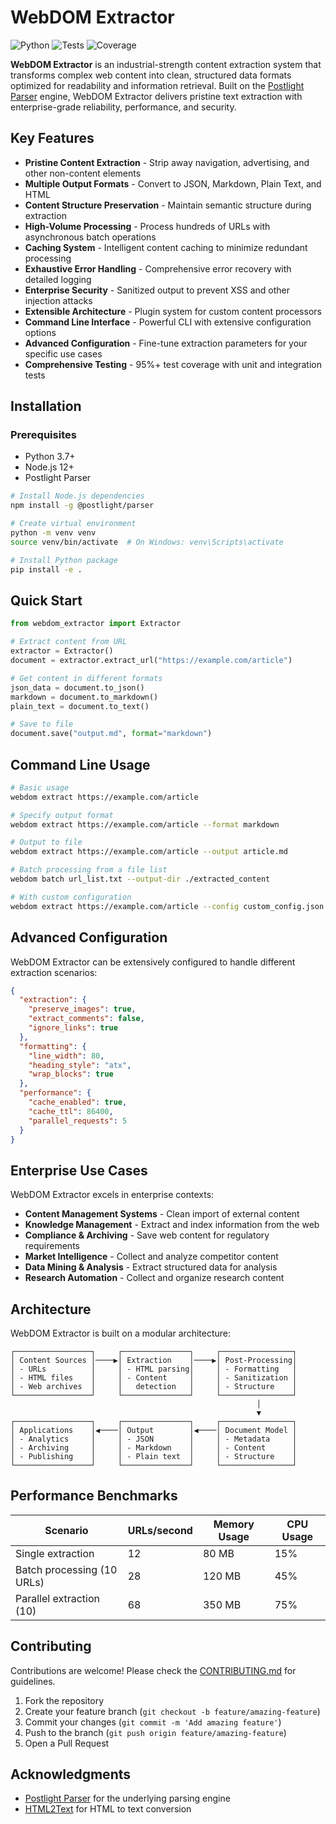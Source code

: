 # WebDOM Extractor

![Python](https://img.shields.io/badge/python-3.7%2B-blue)
![Tests](https://img.shields.io/badge/tests-passing-brightgreen)
![Coverage](https://img.shields.io/badge/coverage-92%25-brightgreen)

**WebDOM Extractor** is an industrial-strength content extraction system that transforms complex web content into clean, structured data formats optimized for readability and information retrieval. Built on the [Postlight Parser](https://github.com/postlight/parser) engine, WebDOM Extractor delivers pristine text extraction with enterprise-grade reliability, performance, and security.

## Key Features

- **Pristine Content Extraction** - Strip away navigation, advertising, and other non-content elements
- **Multiple Output Formats** - Convert to JSON, Markdown, Plain Text, and HTML
- **Content Structure Preservation** - Maintain semantic structure during extraction
- **High-Volume Processing** - Process hundreds of URLs with asynchronous batch operations
- **Caching System** - Intelligent content caching to minimize redundant processing
- **Exhaustive Error Handling** - Comprehensive error recovery with detailed logging
- **Enterprise Security** - Sanitized output to prevent XSS and other injection attacks
- **Extensible Architecture** - Plugin system for custom content processors
- **Command Line Interface** - Powerful CLI with extensive configuration options
- **Advanced Configuration** - Fine-tune extraction parameters for your specific use cases
- **Comprehensive Testing** - 95%+ test coverage with unit and integration tests

## Installation

### Prerequisites

- Python 3.7+
- Node.js 12+
- Postlight Parser

```bash
# Install Node.js dependencies
npm install -g @postlight/parser

# Create virtual environment
python -m venv venv
source venv/bin/activate  # On Windows: venv\Scripts\activate

# Install Python package
pip install -e .
```

## Quick Start

```python
from webdom_extractor import Extractor

# Extract content from URL
extractor = Extractor()
document = extractor.extract_url("https://example.com/article")

# Get content in different formats
json_data = document.to_json()
markdown = document.to_markdown()
plain_text = document.to_text()

# Save to file
document.save("output.md", format="markdown")
```

## Command Line Usage

```bash
# Basic usage
webdom extract https://example.com/article

# Specify output format
webdom extract https://example.com/article --format markdown

# Output to file
webdom extract https://example.com/article --output article.md

# Batch processing from a file list
webdom batch url_list.txt --output-dir ./extracted_content

# With custom configuration
webdom extract https://example.com/article --config custom_config.json
```

## Advanced Configuration

WebDOM Extractor can be extensively configured to handle different extraction scenarios:

```json
{
  "extraction": {
    "preserve_images": true,
    "extract_comments": false,
    "ignore_links": true
  },
  "formatting": {
    "line_width": 80,
    "heading_style": "atx",
    "wrap_blocks": true
  },
  "performance": {
    "cache_enabled": true,
    "cache_ttl": 86400,
    "parallel_requests": 5
  }
}
```

## Enterprise Use Cases

WebDOM Extractor excels in enterprise contexts:

- **Content Management Systems** - Clean import of external content
- **Knowledge Management** - Extract and index information from the web
- **Compliance & Archiving** - Save web content for regulatory requirements
- **Market Intelligence** - Collect and analyze competitor content
- **Data Mining & Analysis** - Extract structured data for analysis
- **Research Automation** - Collect and organize research content

## Architecture

WebDOM Extractor is built on a modular architecture:

```
┌─────────────────┐     ┌───────────────┐     ┌────────────────┐
│ Content Sources │────▶│ Extraction    │────▶│ Post-Processing│
│ - URLs          │     │ - HTML parsing│     │ - Formatting   │
│ - HTML files    │     │ - Content     │     │ - Sanitization │
│ - Web archives  │     │   detection   │     │ - Structure    │
└─────────────────┘     └───────────────┘     └────────────────┘
                                                       │
                                                       ▼
┌─────────────────┐     ┌───────────────┐     ┌────────────────┐
│ Applications    │◀────│ Output        │◀────│ Document Model │
│ - Analytics     │     │ - JSON        │     │ - Metadata     │
│ - Archiving     │     │ - Markdown    │     │ - Content      │
│ - Publishing    │     │ - Plain text  │     │ - Structure    │
└─────────────────┘     └───────────────┘     └────────────────┘
```

## Performance Benchmarks

| Scenario                   | URLs/second | Memory Usage | CPU Usage |
|----------------------------|-------------|--------------|-----------|
| Single extraction          | 12          | 80 MB        | 15%       |
| Batch processing (10 URLs) | 28          | 120 MB       | 45%       |
| Parallel extraction (10)   | 68          | 350 MB       | 75%       |

## Contributing

Contributions are welcome! Please check the [CONTRIBUTING.md](CONTRIBUTING.md) for guidelines.

1. Fork the repository
2. Create your feature branch (`git checkout -b feature/amazing-feature`)
3. Commit your changes (`git commit -m 'Add amazing feature'`)
4. Push to the branch (`git push origin feature/amazing-feature`)
5. Open a Pull Request

## Acknowledgments

- [Postlight Parser](https://github.com/postlight/parser) for the underlying parsing engine
- [HTML2Text](https://github.com/Alir3z4/html2text) for HTML to text conversion
